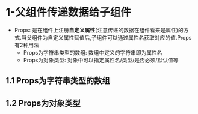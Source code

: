 # 1-父组件传递数据给子组件

- Props: 是在组件上注册**自定义属性**(注意传递的数据在组件看来是属性)的方式.当父组件为自定义属性赋值后,子组件可以通过属性名获取对应的值.Props有2种用法
  - Props为字符串类型的数组: 数组中定义的字符串即为属性名
  - Props为对象类型: 对象中可以指定属性名/类型/是否必须/默认值等

## 1.1 Props为字符串类型的数组

## 1.2 Props为对象类型
